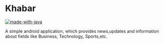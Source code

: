 # Khabar
[![made-with-java](https://img.shields.io/badge/made%20with-java-yellow.svg)](https://www.java.com/)

A simple android application, which provides news,updates and information about fields like Business, Technology, Sports,etc.
